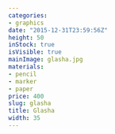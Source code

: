 ```yaml
---
categories:
- graphics
date: "2015-12-31T23:59:56Z"
height: 50
inStock: true
isVisible: true
mainImage: glasha.jpg
materials:
- pencil
- marker
- paper
price: 400
slug: glasha
title: Glasha
width: 35
---
```


